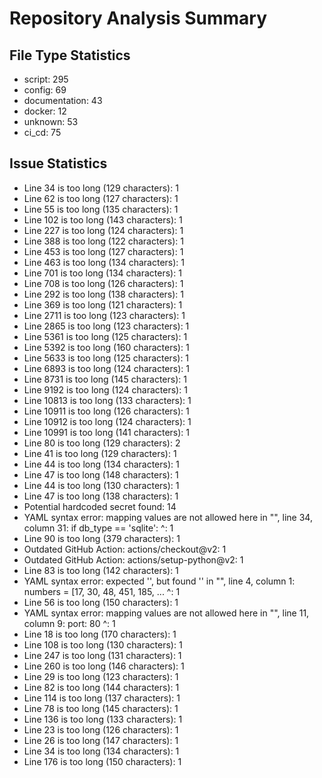 # Repository Analysis Summary

## File Type Statistics

- script: 295
- config: 69
- documentation: 43
- docker: 12
- unknown: 53
- ci_cd: 75

## Issue Statistics

- Line 34 is too long (129 characters): 1
- Line 62 is too long (127 characters): 1
- Line 55 is too long (135 characters): 1
- Line 102 is too long (143 characters): 1
- Line 227 is too long (124 characters): 1
- Line 388 is too long (122 characters): 1
- Line 453 is too long (127 characters): 1
- Line 463 is too long (134 characters): 1
- Line 701 is too long (134 characters): 1
- Line 708 is too long (126 characters): 1
- Line 292 is too long (138 characters): 1
- Line 369 is too long (121 characters): 1
- Line 2711 is too long (123 characters): 1
- Line 2865 is too long (123 characters): 1
- Line 5361 is too long (125 characters): 1
- Line 5392 is too long (160 characters): 1
- Line 5633 is too long (125 characters): 1
- Line 6893 is too long (124 characters): 1
- Line 8731 is too long (145 characters): 1
- Line 9192 is too long (124 characters): 1
- Line 10813 is too long (133 characters): 1
- Line 10911 is too long (126 characters): 1
- Line 10912 is too long (124 characters): 1
- Line 10991 is too long (141 characters): 1
- Line 80 is too long (129 characters): 2
- Line 41 is too long (129 characters): 1
- Line 44 is too long (134 characters): 1
- Line 47 is too long (148 characters): 1
- Line 44 is too long (130 characters): 1
- Line 47 is too long (138 characters): 1
- Potential hardcoded secret found: 14
- YAML syntax error: mapping values are not allowed here
  in "<unicode string>", line 34, column 31:
            if db_type == 'sqlite':
                                  ^: 1
- Line 90 is too long (379 characters): 1
- Outdated GitHub Action: actions/checkout@v2: 1
- Outdated GitHub Action: actions/setup-python@v2: 1
- Line 83 is too long (142 characters): 1
- YAML syntax error: expected '<document start>', but found '<scalar>'
  in "<unicode string>", line 4, column 1:
    numbers = [17, 30, 48, 451, 185, ... 
    ^: 1
- Line 56 is too long (150 characters): 1
- YAML syntax error: mapping values are not allowed here
  in "<unicode string>", line 11, column 9:
        port: 80
            ^: 1
- Line 18 is too long (170 characters): 1
- Line 108 is too long (130 characters): 1
- Line 247 is too long (131 characters): 1
- Line 260 is too long (146 characters): 1
- Line 29 is too long (123 characters): 1
- Line 82 is too long (144 characters): 1
- Line 114 is too long (137 characters): 1
- Line 78 is too long (145 characters): 1
- Line 136 is too long (133 characters): 1
- Line 23 is too long (126 characters): 1
- Line 26 is too long (147 characters): 1
- Line 34 is too long (134 characters): 1
- Line 176 is too long (150 characters): 1

